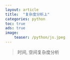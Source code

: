 ```yaml
---
layout: article
title:  "复杂度分析上"
categories: python
toc: true
ads: true
image:
    teaser: /python/js.jpeg
---
```


> 时间, 空间复杂度分析